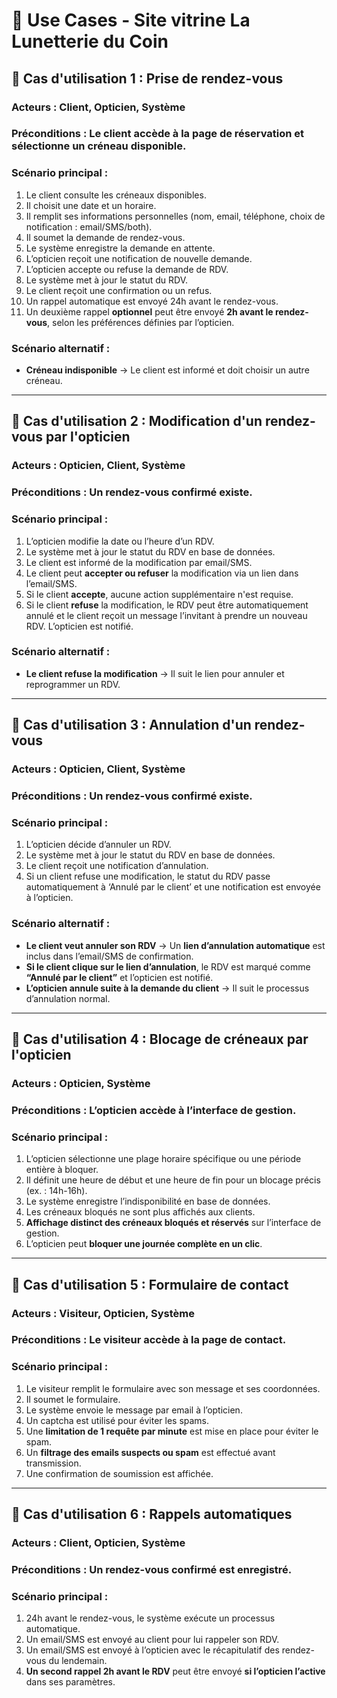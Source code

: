 # 📌 Use Cases - Site vitrine La Lunetterie du Coin

## **🎯 Cas d'utilisation 1 : Prise de rendez-vous**
### **Acteurs** : Client, Opticien, Système
### **Préconditions** : Le client accède à la page de réservation et sélectionne un créneau disponible.
### **Scénario principal** :
1. Le client consulte les créneaux disponibles.
2. Il choisit une date et un horaire.
3. Il remplit ses informations personnelles (nom, email, téléphone, choix de notification : email/SMS/both).
4. Il soumet la demande de rendez-vous.
5. Le système enregistre la demande en attente.
6. L’opticien reçoit une notification de nouvelle demande.
7. L’opticien accepte ou refuse la demande de RDV.
8. Le système met à jour le statut du RDV.
9. Le client reçoit une confirmation ou un refus.
10. Un rappel automatique est envoyé 24h avant le rendez-vous.
11. Un deuxième rappel **optionnel** peut être envoyé **2h avant le rendez-vous**, selon les préférences définies par l’opticien.

### **Scénario alternatif** :
- **Créneau indisponible** → Le client est informé et doit choisir un autre créneau.

---

## **🎯 Cas d'utilisation 2 : Modification d'un rendez-vous par l'opticien**
### **Acteurs** : Opticien, Client, Système
### **Préconditions** : Un rendez-vous confirmé existe.
### **Scénario principal** :
1. L’opticien modifie la date ou l’heure d’un RDV.
2. Le système met à jour le statut du RDV en base de données.
3. Le client est informé de la modification par email/SMS.
4. Le client peut **accepter ou refuser** la modification via un lien dans l’email/SMS.
5. Si le client **accepte**, aucune action supplémentaire n'est requise.
6. Si le client **refuse** la modification, le RDV peut être automatiquement annulé et le client reçoit un message l’invitant à prendre un nouveau RDV. L’opticien est notifié.

### **Scénario alternatif** :
- **Le client refuse la modification** → Il suit le lien pour annuler et reprogrammer un RDV.

---

## **🎯 Cas d'utilisation 3 : Annulation d'un rendez-vous**
### **Acteurs** : Opticien, Client, Système
### **Préconditions** : Un rendez-vous confirmé existe.
### **Scénario principal** :
1. L’opticien décide d’annuler un RDV.
2. Le système met à jour le statut du RDV en base de données.
3. Le client reçoit une notification d’annulation.
4. Si un client refuse une modification, le statut du RDV passe automatiquement à ‘Annulé par le client’ et une notification est envoyée à l’opticien.

### **Scénario alternatif** :
- **Le client veut annuler son RDV** → Un **lien d’annulation automatique** est inclus dans l’email/SMS de confirmation.
- **Si le client clique sur le lien d’annulation**, le RDV est marqué comme **“Annulé par le client”** et l’opticien est notifié.
- **L’opticien annule suite à la demande du client** → Il suit le processus d’annulation normal.

---

## **🎯 Cas d'utilisation 4 : Blocage de créneaux par l'opticien**
### **Acteurs** : Opticien, Système
### **Préconditions** : L’opticien accède à l’interface de gestion.
### **Scénario principal** :
1.	L’opticien sélectionne une plage horaire spécifique ou une période entière à bloquer.
2.	Il définit une heure de début et une heure de fin pour un blocage précis (ex. : 14h-16h).
3.	Le système enregistre l’indisponibilité en base de données.
4. Les créneaux bloqués ne sont plus affichés aux clients.
5. **Affichage distinct des créneaux bloqués et réservés** sur l’interface de gestion.
6. L’opticien peut **bloquer une journée complète en un clic**.

---

## **🎯 Cas d'utilisation 5 : Formulaire de contact**
### **Acteurs** : Visiteur, Opticien, Système
### **Préconditions** : Le visiteur accède à la page de contact.
### **Scénario principal** :
1. Le visiteur remplit le formulaire avec son message et ses coordonnées.
2. Il soumet le formulaire.
3. Le système envoie le message par email à l’opticien.
4. Un captcha est utilisé pour éviter les spams.
5. Une **limitation de 1 requête par minute** est mise en place pour éviter le spam.
6. Un **filtrage des emails suspects ou spam** est effectué avant transmission.
7. Une confirmation de soumission est affichée.

---

## **🎯 Cas d'utilisation 6 : Rappels automatiques**
### **Acteurs** : Client, Opticien, Système
### **Préconditions** : Un rendez-vous confirmé est enregistré.
### **Scénario principal** :
1. 24h avant le rendez-vous, le système exécute un processus automatique.
2. Un email/SMS est envoyé au client pour lui rappeler son RDV.
3. Un email/SMS est envoyé à l’opticien avec le récapitulatif des rendez-vous du lendemain.
4. **Un second rappel 2h avant le RDV** peut être envoyé **si l’opticien l’active** dans ses paramètres.
